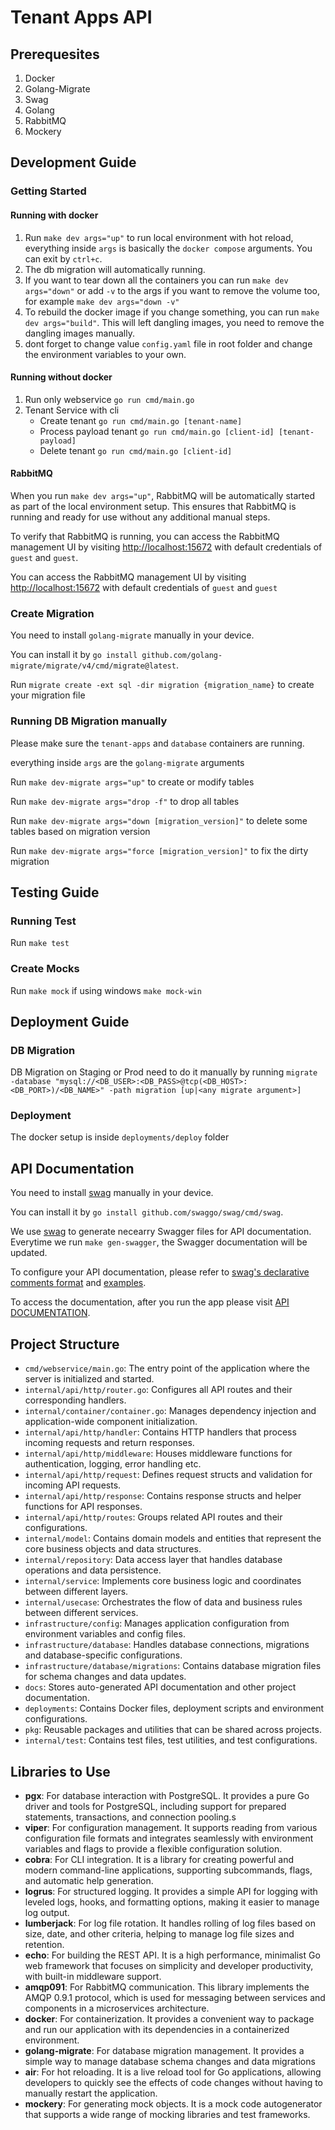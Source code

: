 # Tenant Apps API

## Prerequesites

1. Docker
2. Golang-Migrate
3. Swag
4. Golang
5. RabbitMQ
6. Mockery

## Development Guide

### Getting Started

#### Running with docker
1. Run `make dev args="up"` to run local environment with hot reload, everything inside `args` is basically the `docker compose` arguments. You can exit by `ctrl+c`.
2. The db migration will automatically running.
3. If you want to tear down all the containers you can run `make dev args="down"` or add `-v` to the args if you want to remove the volume too, for example `make dev args="down -v"`
4. To rebuild the docker image if you change something, you can run `make dev args="build"`. This will left dangling images, you need to remove the dangling images manually.
5. dont forget to change value `config.yaml` file in root folder and change the environment variables to your own.

#### Running without docker
1. Run only webservice `go run cmd/main.go`
2. Tenant Service with cli
    - Create tenant `go run cmd/main.go [tenant-name]`
    - Process payload tenant `go run cmd/main.go [client-id] [tenant-payload]`
    - Delete tenant `go run cmd/main.go [client-id]`

#### RabbitMQ

When you run `make dev args="up"`, RabbitMQ will be automatically started as part of the local environment setup. This ensures that RabbitMQ is running and ready for use without any additional manual steps.

To verify that RabbitMQ is running, you can access the RabbitMQ management UI by visiting [http://localhost:15672](http://localhost:15672) with default credentials of `guest` and `guest`.

You can access the RabbitMQ management UI by visiting [http://localhost:15672](http://localhost:15672) with default credentials of `guest` and `guest`


### Create Migration

You need to install `golang-migrate` manually in your device.

You can install it by `go install github.com/golang-migrate/migrate/v4/cmd/migrate@latest`.

Run `migrate create -ext sql -dir migration {migration_name}` to create your migration file

### Running DB Migration manually

Please make sure the `tenant-apps` and `database` containers are running.

everything inside `args` are the `golang-migrate` arguments

Run `make dev-migrate args="up"` to create or modify tables

Run `make dev-migrate args="drop -f"` to drop all tables

Run `make dev-migrate args="down [migration_version]"` to delete some tables based on migration version

Run `make dev-migrate args="force [migration_version]"` to fix the dirty migration

## Testing Guide

### Running Test

Run `make test`

### Create Mocks

Run `make mock` if using windows `make mock-win`

## Deployment Guide

### DB Migration

DB Migration on Staging or Prod need to do it manually by running `migrate -database "mysql://<DB_USER>:<DB_PASS>@tcp(<DB_HOST>:<DB_PORT>)/<DB_NAME>" -path migration [up|<any migrate argument>]`

### Deployment

The docker setup is inside `deployments/deploy` folder


## API Documentation
You need to install [swag](https://github.com/swaggo/swag) manually in your device.

You can install it by `go install github.com/swaggo/swag/cmd/swag`.

We use [swag](https://github.com/swaggo/swag) to generate necearry Swagger files for API documentation. Everytime we run `make gen-swagger`, the Swagger documentation will be updated.

To configure your API documentation, please refer to [swag's declarative comments format](https://github.com/swaggo/swag#declarative-comments-format) and [examples](https://github.com/swaggo/swag#examples).

To access the documentation, after you run the app please visit [API DOCUMENTATION](http://localhost:8080/v1/docs/index.html).


## Project Structure

- `cmd/webservice/main.go`: The entry point of the application where the server is initialized and started.
- `internal/api/http/router.go`: Configures all API routes and their corresponding handlers.
- `internal/container/container.go`: Manages dependency injection and application-wide component initialization.
- `internal/api/http/handler`: Contains HTTP handlers that process incoming requests and return responses.
- `internal/api/http/middleware`: Houses middleware functions for authentication, logging, error handling etc.
- `internal/api/http/request`: Defines request structs and validation for incoming API requests.
- `internal/api/http/response`: Contains response structs and helper functions for API responses.
- `internal/api/http/routes`: Groups related API routes and their configurations.
- `internal/model`: Contains domain models and entities that represent the core business objects and data structures.
- `internal/repository`: Data access layer that handles database operations and data persistence.
- `internal/service`: Implements core business logic and coordinates between different layers.
- `internal/usecase`: Orchestrates the flow of data and business rules between different services.
- `infrastructure/config`: Manages application configuration from environment variables and config files.
- `infrastructure/database`: Handles database connections, migrations and database-specific configurations.
- `infrastructure/database/migrations`: Contains database migration files for schema changes and data updates.
- `docs`: Stores auto-generated API documentation and other project documentation.
- `deployments`: Contains Docker files, deployment scripts and environment configurations.
- `pkg`: Reusable packages and utilities that can be shared across projects.
- `internal/test`: Contains test files, test utilities, and test configurations.

## Libraries to Use

- **pgx**: For database interaction with PostgreSQL. It provides a pure Go driver and tools for PostgreSQL, including support for prepared statements, transactions, and connection pooling.s
- **viper**: For configuration management. It supports reading from various configuration file formats and integrates seamlessly with environment variables and flags to provide a flexible configuration solution.
- **cobra**: For CLI integration. It is a library for creating powerful and modern command-line applications, supporting subcommands, flags, and automatic help generation.
- **logrus**: For structured logging. It provides a simple API for logging with leveled logs, hooks, and formatting options, making it easier to manage log output.
- **lumberjack**: For log file rotation. It handles rolling of log files based on size, date, and other criteria, helping to manage log file sizes and retention.
- **echo**: For building the REST API. It is a high performance, minimalist Go web framework that focuses on simplicity and developer productivity, with built-in middleware support.
- **amqp091**: For RabbitMQ communication. This library implements the AMQP 0.9.1 protocol, which is used for messaging between services and components in a microservices architecture.
- **docker**: For containerization. It provides a convenient way to package and run our application with its dependencies in a containerized environment.
- **golang-migrate**: For database migration management. It provides a simple way to manage database schema changes and data migrations
- **air**: For hot reloading. It is a live reload tool for Go applications, allowing developers to quickly see the effects of code changes without having to manually restart the application.
- **mockery**: For generating mock objects. It is a mock code autogenerator that supports a wide range of mocking libraries and test frameworks.
